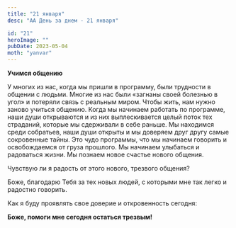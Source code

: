 ```yaml
---
title: "21 января"
desc: "АА День за днем - 21 января"

id: "21"
heroImage: ""
pubDate: 2023-05-04
moth: "yanvar"
---
```


**Учимся общению**

У многих из нас, когда мы пришли в программу, были трудности в общении с
людьми. Многие из нас были «загнаны своей болезнью в угол» и потеряли связь с
реальным миром. Чтобы жить, нам нужно заново учиться общению. Когда мы
начинаем работать по программе, наши души открываются и из них выплескивается
целый поток тех страданий, которые мы сдерживали в себе раньше. Мы находимся
среди собратьев, наши души открыты и мы доверяем друг другу самые сокровенные
тайны. Это чудо программы, что мы начинаем говорить и освобождаемся от груза
прошлого. Мы начинаем улыбаться и радоваться жизни. Мы познаем новое счастье
нового общения.

Чувствую ли я радость от этого нового, трезвого общения?

Боже, благодарю Тебя за тех новых людей, с которыми мне так легко и радостно
говорить.

Как я буду проявлять свое доверие и откровенность сегодня:

**Боже, помоги мне сегодня остаться трезвым!**
